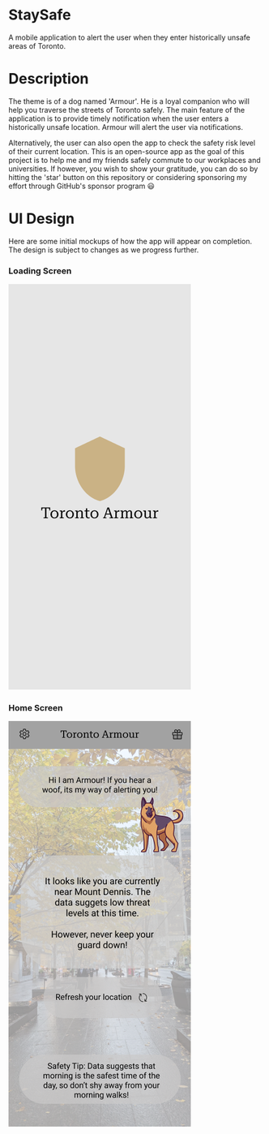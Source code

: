 # StaySafe
A mobile application to alert the user when they enter historically unsafe areas of Toronto.

# Description
The theme is of a dog named 'Armour'. He is a loyal companion who will help you traverse the streets of Toronto safely. The main feature of the application is to provide timely notification when the user enters a historically unsafe location. Armour will alert the user via notifications.

Alternatively, the user can also open the app to check the safety risk level of their current location. This is an open-source app as the goal of this project is to help me and my friends safely commute to our workplaces and universities. If however, you wish to show your gratitude, you can do so by hitting the 'star' button on this repository or considering sponsoring my effort through GitHub's sponsor program 😃

# UI Design
Here are some initial mockups of how the app will appear on completion. The design is subject to changes as we progress further.

### Loading Screen
![Loading screen layout](https://github.com/pandyah5/StaySafe/blob/main/images/ui_layout/Loading.png?raw=true)

### Home Screen
![Home screen layout](https://github.com/pandyah5/StaySafe/blob/main/images/ui_layout/HomeScreen.png?raw=true)
